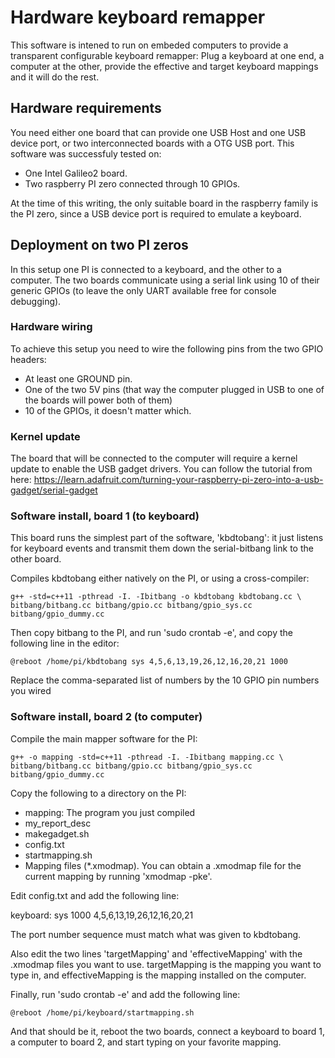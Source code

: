 Hardware keyboard remapper
==========================

This software is intened to run on embeded computers to provide a transparent
configurable keyboard remapper: Plug a keyboard at one end, a computer at the
other, provide the effective and target keyboard mappings and it will do the rest.

Hardware requirements
---------------------

You need either one board that can provide one USB Host and one USB device port,
or two interconnected boards with a OTG USB port. This software was successfuly tested on:

- One Intel Galileo2 board.
- Two raspberry PI zero connected through 10 GPIOs.

At the time of this writing, the only suitable board in the raspberry family
is the PI zero, since a USB device port is required to emulate a keyboard.


Deployment on two PI zeros
--------------------------

In this setup one PI is connected to a keyboard, and the other to a computer.
The two boards communicate using a serial link using 10 of their generic GPIOs
(to leave the only UART available free for console debugging).

### Hardware wiring

To achieve this setup you need to wire the following pins from the two GPIO headers:
- At least one GROUND pin.
- One of the two 5V pins (that way the computer plugged in USB to one of the
boards will power both of them)
- 10 of the GPIOs, it doesn't matter which.

### Kernel update

The board that will be connected to the computer will require a kernel update
to enable the USB gadget drivers. You can follow the tutorial from here:
https://learn.adafruit.com/turning-your-raspberry-pi-zero-into-a-usb-gadget/serial-gadget

### Software install, board 1 (to keyboard)

This board runs the simplest part of the software, 'kbdtobang': it just listens
for keyboard events and transmit them down the serial-bitbang link to the
other board.

Compiles kbdtobang either natively on the PI, or using a cross-compiler:

    g++ -std=c++11 -pthread -I. -Ibitbang -o kbdtobang kbdtobang.cc \
    bitbang/bitbang.cc bitbang/gpio.cc bitbang/gpio_sys.cc bitbang/gpio_dummy.cc

Then copy bitbang to the PI, and run 'sudo crontab -e', and copy the following line
in the editor:

    @reboot /home/pi/kbdtobang sys 4,5,6,13,19,26,12,16,20,21 1000

Replace the comma-separated list of numbers by the 10 GPIO pin numbers you wired

### Software install, board 2 (to computer)

Compile the main mapper software for the PI:

    g++ -o mapping -std=c++11 -pthread -I. -Ibitbang mapping.cc \
    bitbang/bitbang.cc bitbang/gpio.cc bitbang/gpio_sys.cc bitbang/gpio_dummy.cc

Copy the following to a directory on the PI:

- mapping: The program you just compiled
- my_report_desc
- makegadget.sh
- config.txt
- startmapping.sh
- Mapping files (*.xmodmap). You can obtain a .xmodmap file for the current
mapping by running 'xmodmap -pke'.

Edit config.txt and add the following line:

  keyboard: sys 1000 4,5,6,13,19,26,12,16,20,21

The port number sequence must match what was given to kbdtobang.

Also edit the two lines 'targetMapping' and 'effectiveMapping' with the
.xmodmap files you want to use. targetMapping is the mapping you want to type
in, and effectiveMapping is the mapping installed on the computer.

Finally, run 'sudo crontab -e' and add the following line:

    @reboot /home/pi/keyboard/startmapping.sh

And that should be it, reboot the two boards, connect a keyboard to board 1,
a computer to board 2, and start typing on your favorite mapping.





